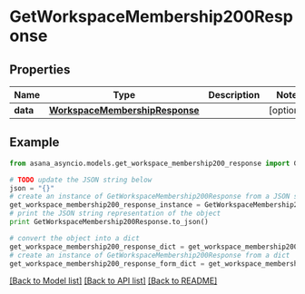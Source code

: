 # GetWorkspaceMembership200Response


## Properties

Name | Type | Description | Notes
------------ | ------------- | ------------- | -------------
**data** | [**WorkspaceMembershipResponse**](WorkspaceMembershipResponse.md) |  | [optional] 

## Example

```python
from asana_asyncio.models.get_workspace_membership200_response import GetWorkspaceMembership200Response

# TODO update the JSON string below
json = "{}"
# create an instance of GetWorkspaceMembership200Response from a JSON string
get_workspace_membership200_response_instance = GetWorkspaceMembership200Response.from_json(json)
# print the JSON string representation of the object
print GetWorkspaceMembership200Response.to_json()

# convert the object into a dict
get_workspace_membership200_response_dict = get_workspace_membership200_response_instance.to_dict()
# create an instance of GetWorkspaceMembership200Response from a dict
get_workspace_membership200_response_form_dict = get_workspace_membership200_response.from_dict(get_workspace_membership200_response_dict)
```
[[Back to Model list]](../README.md#documentation-for-models) [[Back to API list]](../README.md#documentation-for-api-endpoints) [[Back to README]](../README.md)


